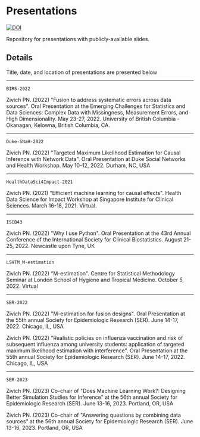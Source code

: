 # Presentations

[![DOI](https://zenodo.org/badge/344915434.svg)](https://zenodo.org/badge/latestdoi/344915434)

Repository for presentations with publicly-available slides.

## Details

Title, date, and location of presentations are presented below

----------

`BIRS-2022`

Zivich PN. (2022) "Fusion to address systematic errors across data sources". Oral Presentation at the Emerging
Challenges for Statistics and Data Sciences: Complex Data with Missingness, Measurement Errors, and High
Dimensionality. May 23-27, 2022. University of British Columbia - Okanagan, Kelowna, British Columbia, CA.

----------

`Duke-SNaH-2022`

Zivich PN. (2022) "Targeted Maximum Likelihood Estimation for Causal Inference with Network Data". Oral Presentation at
Duke Social Networks and Health Workshop. May 10-12, 2022. Durham, NC, USA

----------

`HealthDataSci4Impact-2021`

Zivich PN. (2021) "Efficient machine learning for causal effects". Health Data Science for Impact Workshop at Singapore
Institute for Clinical Sciences. March 16-18, 2021. Virtual.

----------

`ISCB43`

Zivich PN. (2022) "Why I use Python". Oral Presentation at the 43rd Annual Conference of the International Society for
Clinical Biostatistics. August 21-25, 2022. Newcastle upon Tyne, UK

----------

`LSHTM_M-estimation`

Zivich PN. (2022) "M-estimation". Centre for Statistical Methodology Seminar at London School of Hygiene and Tropical
Medicine. October 5, 2022. Virtual

----------

`SER-2022`

Zivich PN. (2022) "M-estimation for fusion designs". Oral Presentation at the 55th annual Society for Epidemiologic
Research (SER). June 14-17, 2022. Chicago, IL, USA

Zivich PN. (2022) "Realistic policies on influenza vaccination and risk of subsequent influenza among university
students: application of targeted maximum likelihood estimation with interference". Oral Presentation at the 55th
annual Society for Epidemiologic Research (SER). June 14-17, 2022. Chicago, IL, USA


----------

`SER-2023`

Zivich PN. (2023) Co-chair of "Does Machine Learning Work?: Designing Better Simulation Studies for Inference" at
the 56th annual Society for Epidemiologic Research (SER). June 13-16, 2023. Portland, OR, USA

Zivich PN. (2023) Co-chair of "Answering questions by combining data sources" at the 56th annual Society for 
Epidemiologic Research (SER). June 13-16, 2023. Portland, OR, USA